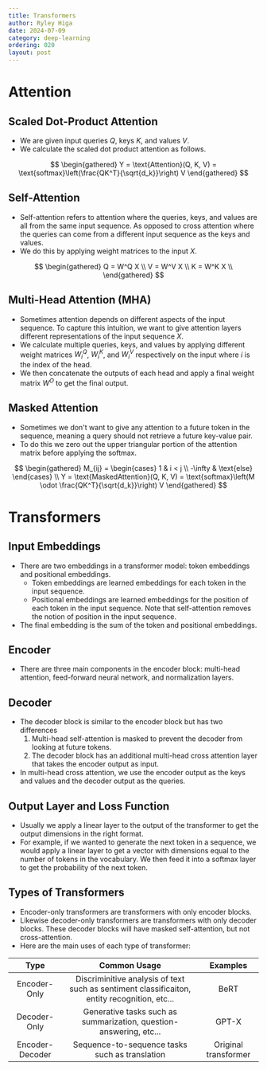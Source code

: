 ```yaml
---
title: Transformers
author: Ryley Higa
date: 2024-07-09
category: deep-learning
ordering: 020
layout: post
---
```

# Attention
## Scaled Dot-Product Attention
* We are given input queries $Q$, keys $K$, and values $V$.
* We calculate the scaled dot product attention as follows.

$$
\begin{gathered}
Y = \text{Attention}(Q, K, V) = \text{softmax}\left(\frac{QK^T}{\sqrt{d_k}}\right) V
\end{gathered}
$$

## Self-Attention
* Self-attention refers to attention where the queries, keys, and values are all from the same input sequence. As opposed to cross attention where the queries can come from a different input sequence as the keys and values.
* We do this by applying weight matrices to the input $X$.

$$
\begin{gathered}
Q = W^Q X \\
V = W^V X \\
K = W^K X \\
\end{gathered}
$$

## Multi-Head Attention (MHA)
* Sometimes attention depends on different aspects of the input sequence. To capture this intuition, we want to give attention layers different representations of the input sequence $X$.
* We calculate multiple queries, keys, and values by applying different weight matrices $W^Q_i$, $W^K_i$, and $W^V_i$ respectively on the input where $i$ is the index of the head. 
* We then concatenate the outputs of each head and apply a final weight matrix $W^O$ to get the final output.

## Masked Attention
* Sometimes we don't want to give any attention to a future token in the sequence, meaning a query should not retrieve a future key-value pair.
* To do this we zero out the upper triangular portion of the attention matrix before applying the softmax.

$$
\begin{gathered}
M_{ij} = \begin{cases}
   1  & i < j \\
   -\infty & \text{else}     
\end{cases} \\
Y = \text{MaskedAttention}(Q, K, V) = \text{softmax}\left(M \odot \frac{QK^T}{\sqrt{d_k}}\right) V
\end{gathered}
$$

# Transformers
## Input Embeddings
* There are two embeddings in a transformer model: token embeddings and positional embeddings.
  * Token embeddings are learned embeddings for each token in the input sequence.
  * Positional embeddings are learned embeddings for the position of each token in the input sequence. Note that self-attention removes the notion of position in the input sequence. 
* The final embedding is the sum of the token and positional embeddings.

## Encoder
* There are three main components in the encoder block: multi-head attention, feed-forward neural network, and normalization layers.

## Decoder
* The decoder block is similar to the encoder block but has two differences
  1. Multi-head self-attention is masked to prevent the decoder from looking at future tokens.
  2. The decoder block has an additional multi-head cross attention layer that takes the encoder output as input. 
* In multi-head cross attention, we use the encoder output as the keys and values and the decoder output as the queries.

## Output Layer and Loss Function
* Usually we apply a linear layer to the output of the transformer to get the output dimensions in the right format. 
* For example, if we wanted to generate the next token in a sequence, we would apply a linear layer to get a vector with dimensions equal to the number of tokens in the vocabulary. We then feed it into a softmax layer to get the probability of the next token. 

## Types of Transformers
* Encoder-only transformers are transformers with only encoder blocks.
* Likewise decoder-only transformers are transformers with only decoder blocks. These decoder blocks will have masked self-attention, but not cross-attention.
* Here are the main uses of each type of transformer: 

<div class="table-wrapper" markdown="block">

|Type|Common Usage|Examples|
|:-:|:-:|:-:|
|Encoder-Only|Discriminitive analysis of text such as sentiment classificaiton, entity recognition, etc... |BeRT|
|Decoder-Only|Generative tasks such as summarization, question-answering, etc... |GPT-X|
|Encoder-Decoder|Sequence-to-sequence tasks such as translation|Original transformer|

</div>
